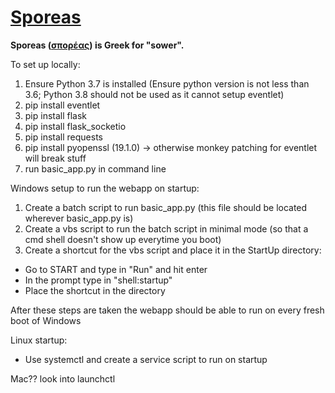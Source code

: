 # [Sporeas](https://translate.google.com/?hl=en#el/en/σπορέας)

**Sporeas ([σπορέας](https://translate.google.com/?hl=en#el/en/σπορέας)) is Greek for "sower".**

To set up locally:
1. Ensure Python 3.7 is installed (Ensure python version is not less than 3.6; Python 3.8 should not be used as it cannot setup eventlet)
2. pip install eventlet
3. pip install flask
4. pip install flask_socketio
5. pip install requests
6. pip install pyopenssl (19.1.0) -> otherwise monkey patching for eventlet will break stuff
5. run basic_app.py in command line

Windows setup to run the webapp on startup:
1. Create a batch script to run basic_app.py (this file should be located wherever basic_app.py is)
2. Create a vbs script to run the batch script in minimal mode (so that a cmd shell doesn't show up everytime you boot)
3. Create a shortcut for the vbs script and place it in the StartUp directory:
  - Go to START and type in "Run" and hit enter
  - In the prompt type in "shell:startup"
  - Place the shortcut in the directory
  
After these steps are taken the webapp should be able to run on every fresh boot of Windows

Linux startup:
- Use systemctl and create a service script to run on startup

Mac?? look into launchctl
